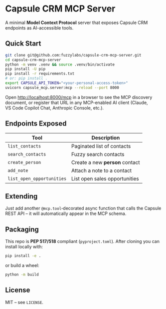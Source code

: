 # Capsule CRM MCP Server

A minimal **Model Context Protocol** server that exposes Capsule CRM endpoints
as AI-accessible tools.

## Quick Start

```bash
git clone git@github.com:fuzzylabs/capsule-crm-mcp-server.git
cd capsule-crm-mcp-server
python -m venv .venv && source .venv/bin/activate
pip install -U pip
pip install -r requirements.txt
# or: pip install .
export CAPSULE_API_TOKEN="<your-personal-access-token>"
uvicorn capsule_mcp.server:mcp --reload --port 8000
```

Open [http://localhost:8000/mcp](http://localhost:8000/mcp) in a browser to
see the MCP discovery document, or register that URL in any MCP-enabled AI
client (Claude, VS Code Copilot Chat, Anthropic Console, etc.).

## Endpoints Exposed

| Tool | Description |
|------|-------------|
| `list_contacts` | Paginated list of contacts |
| `search_contacts` | Fuzzy search contacts |
| `create_person` | Create a new **person** contact |
| `add_note` | Attach a note to a contact |
| `list_open_opportunities` | List open sales opportunities |

## Extending

Just add another `@mcp.tool`‑decorated async function that calls the Capsule
REST API – it will automatically appear in the MCP schema.

## Packaging

This repo is **PEP 517/518** compliant (`pyproject.toml`). After cloning you
can install locally with:

```bash
pip install -e .
```

or build a wheel:

```bash
python -m build
```

## License

MIT – see `LICENSE`.
